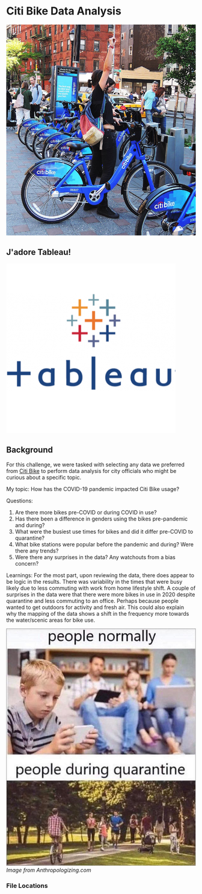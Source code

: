 # Citi Bike Data Analysis

![bike](images/bike.png)

## J'adore Tableau!

![tab](images/Tableau_Logo_resized.png)

## Background

For this challenge, we were tasked with selecting any data we preferred from [Citi Bike](https://ride.citibikenyc.com/system-data) to perform data analysis for city officials who might be curious about a specific topic.

My topic: How has the COVID-19 pandemic impacted Citi Bike usage?

Questions:
1. Are there more bikes pre-COVID or during COVID in use?
2. Has there been a difference in genders using the bikes pre-pandemic and during?
3. What were the busiest use times for bikes and did it differ pre-COVID to quarantine?
4. What bike stations were popular before the pandemic and during?  Were there any trends?
5. Were there any surprises in the data?  Any watchouts from a bias concern?

Learnings:
For the most part, upon reviewing the data, there does appear to be logic in the results.  There was variability in the times that were busy likely due to less commuting with work from home lifestyle shift.
A couple of surprises in the data were that there were more bikes in use in 2020 despite quarantine and less commuting to an office.  Perhaps because people wanted to get outdoors for activity and fresh air.  This could also explain why the mapping of the data shows a shift in the frequency more towards the water/scenic areas for bike use.

![ha](images/covid_outdoors.png)
*Image from Anthropologizing.com*

### File Locations

